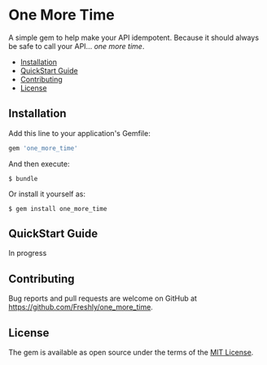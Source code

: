 # One More Time

A simple gem to help make your API idempotent.
Because it should always be safe to call your API... _one more time_.

* [Installation](#installation)
* [QuickStart Guide](#quickstart-guide)
* [Contributing](#contributing)
* [License](#license)

## Installation

Add this line to your application's Gemfile:

```ruby
gem 'one_more_time'
```

And then execute:

    $ bundle

Or install it yourself as:

    $ gem install one_more_time

## QuickStart Guide

In progress

## Contributing

Bug reports and pull requests are welcome on GitHub at https://github.com/Freshly/one_more_time.

## License

The gem is available as open source under the terms of the [MIT License](https://opensource.org/licenses/MIT).
